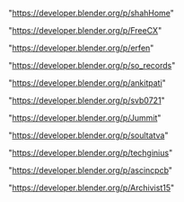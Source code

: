 "https://developer.blender.org/p/shahHome"

"https://developer.blender.org/p/FreeCX"

"https://developer.blender.org/p/erfen"

"https://developer.blender.org/p/so_records"

"https://developer.blender.org/p/ankitpati"

"https://developer.blender.org/p/svb0721"

"https://developer.blender.org/p/Jummit"

"https://developer.blender.org/p/soultatva"

"https://developer.blender.org/p/techginius"

"https://developer.blender.org/p/ascincpcb"

"https://developer.blender.org/p/Archivist15"

 
